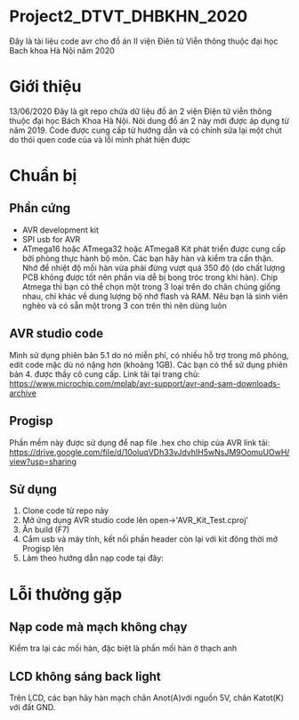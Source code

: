 # Project2_DTVT_DHBKHN_2020
 Đây là tài liệu code avr cho đồ án II viện Điên tử Viễn thông thuộc đại học Bach khoa Hà Nội năm 2020
# Giới thiệu
 13/06/2020
Đây là git repo chứa dữ liệu đồ án 2 viện Điện tử viễn thông thuộc đại học Bách Khoa Hà Nội. Nôi dung đồ án 2 này mới được áp dụng từ năm 2019. 
 Code được cung cấp từ hướng dẫn và có chỉnh sửa lại một chút do thói quen code của và lỗi mình phát hiện được
# Chuẩn bị
## Phần cứng 
- AVR development kit 
- SPI usb for AVR
- ATmega16 hoặc ATmega32 hoặc ATmega8
Kít phát triển được cung cấp bởi phòng thực hành bộ môn. Các bạn hãy hàn và kiểm tra cẩn thận. Nhớ để nhiệt độ mối hàn vừa phải đừng vượt quá 350 độ (do chất lượng PCB không được tốt nên phần via dễ bị bong tróc trong khi hàn). 
 Chip Atmega thì bạn có thể chọn một trong 3 loại trên do chân chúng giống nhau, chỉ khác về dung lượng bộ nhớ flash và RAM. Nêu bạn là sinh viên nghèo và có sẵn một trong 3 con trên thì nên dùng luôn
## AVR studio code 
 Mình sử dụng phiên bản 5.1 do nó miễn phí, có nhiều hỗ trợ trong mô phỏng, edit code mặc dù nó nặng hơn (khoảng 1GB). Các bạn có thể sử dụng phiên bản 4. được thầy cô cung cấp.
 Link tải tại trang chủ:
 https://www.microchip.com/mplab/avr-support/avr-and-sam-downloads-archive

## Progisp
 Phần mềm này được sử dụng để nap file .hex cho chip của AVR
 link tải:
https://drive.google.com/file/d/10oluqVDh33vJdvhIH5wNsJM9OomuUOwH/view?usp=sharing
 
## Sử dụng
1. Clone code từ repo này
2. Mở ứng dụng AVR studio code lên open->'AVR_Kit_Test.cproj'
3. Ấn build (F7) 
4. Cắm usb và máy tính, kết nối phần header còn lại với kit đông thời mở Progisp lên
5. Làm theo hướng dẫn nạp code tại đây: 

# Lỗi thường gặp
## Nạp code mà mạch không chạy
 Kiểm tra lại các mối hàn, đặc biệt là phần mối hàn ở thạch anh
## LCD không sáng back light
Trên LCD, các bạn hãy hàn mạch chân Anot(A)với nguồn 5V, chân Katot(K) với đất GND.
